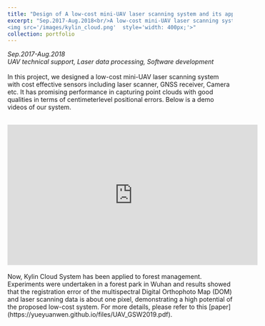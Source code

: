 ```yaml
---
title: "Design of A low-cost mini-UAV laser scanning system and its applications: Kylin Cloud System-I"
excerpt: "Sep.2017-Aug.2018<br/>A low-cost mini-UAV laser scanning system with costeffective sensors including laser scanner, GNSS receiver, Camera etc. <br/>
<img src='/images/kylin_cloud.png'  style='width: 400px;'>"
collection: portfolio
---
```

*Sep.2017-Aug.2018* <br/>
*UAV technical support, Laser data processing, Software development* <br/><br/>
In this project, we designed a low-cost mini-UAV laser scanning system with cost effective sensors including laser scanner, GNSS receiver, Camera etc. It has promising performance in capturing point clouds with good qualities in terms of centimeterlevel positional errors. Below is a demo videos of our system.<br/><br/>
<iframe width="560" height="315" src="https://www.youtube.com/embed/XF2A2Q_YMRw?rel=0&amp;showinfo=0" frameborder="0" allow="accelerometer; autoplay; encrypted-media; gyroscope; picture-in-picture" allowfullscreen></iframe><br/><br/>
Now, Kylin Cloud System has been applied to forest management. Experiments were undertaken in a forest park in Wuhan and results showed that the registration error of the multispectral Digital Orthophoto Map (DOM) and laser scanning data is about one pixel, demonstrating a high potential of the proposed low-cost
system. For more details, please refer to this [paper](https://yueyuanwen.github.io/files/UAV_GSW2019.pdf).<br/><br/>


